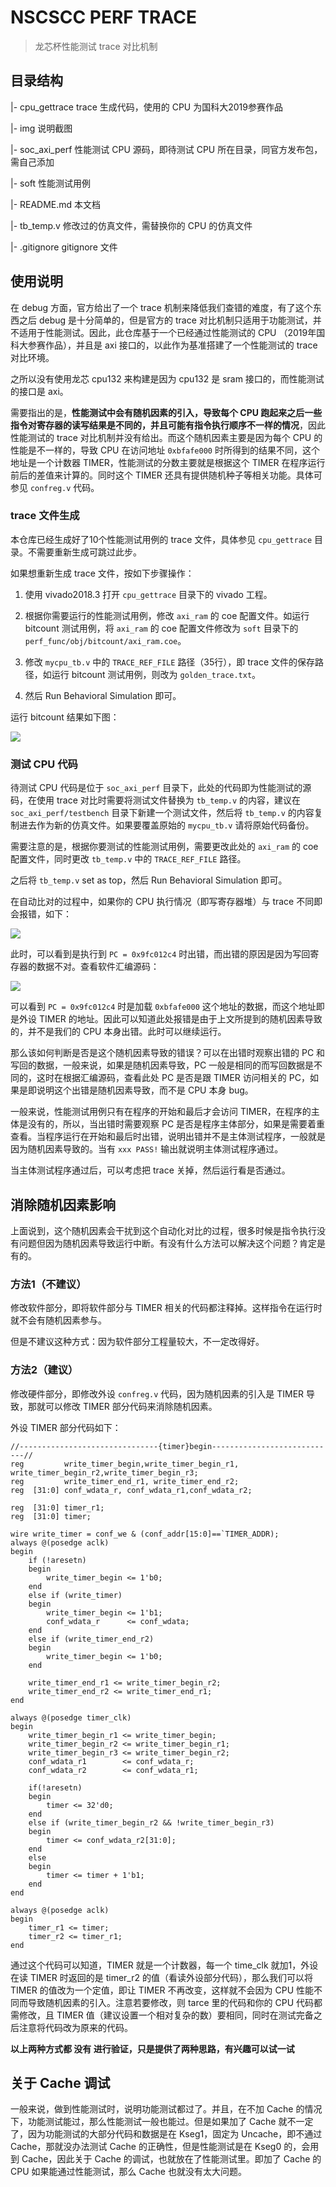 # NSCSCC PERF TRACE

> 龙芯杯性能测试 trace 对比机制

## 目录结构

|- cpu_gettrace  trace 生成代码，使用的 CPU 为国科大2019参赛作品

|- img 说明截图

|- soc_axi_perf 性能测试 CPU 源码，即待测试 CPU 所在目录，同官方发布包，需自己添加

|- soft 性能测试用例

|- README.md 本文档

|- tb_temp.v 修改过的仿真文件，需替换你的 CPU 的仿真文件

|- .gitignore gitignore 文件

## 使用说明

在 debug 方面，官方给出了一个 trace 机制来降低我们查错的难度，有了这个东西之后 debug 是十分简单的，但是官方的 trace 对比机制只适用于功能测试，并不适用于性能测试。因此，此仓库基于一个已经通过性能测试的 CPU （2019年国科大参赛作品），并且是 axi 接口的，以此作为基准搭建了一个性能测试的 trace 对比环境。

之所以没有使用龙芯 cpu132 来构建是因为 cpu132 是 sram 接口的，而性能测试的接口是 axi。

需要指出的是，**性能测试中会有随机因素的引入，导致每个 CPU 跑起来之后一些指令对寄存器的读写结果是不同的，并且可能有指令执行顺序不一样的情况**，因此性能测试的 trace 对比机制并没有给出。而这个随机因素主要是因为每个 CPU 的性能是不一样的，导致 CPU 在访问地址 `0xbfafe000` 时所得到的结果不同，这个地址是一个计数器 TIMER，性能测试的分数主要就是根据这个 TIMER 在程序运行前后的差值来计算的。同时这个 TIMER 还具有提供随机种子等相关功能。具体可参见 `confreg.v` 代码。

### trace 文件生成

本仓库已经生成好了10个性能测试用例的 trace 文件，具体参见 `cpu_gettrace` 目录。不需要重新生成可跳过此步。

如果想重新生成 trace 文件，按如下步骤操作：

1. 使用 vivado2018.3 打开 `cpu_gettrace` 目录下的 vivado 工程。

2. 根据你需要运行的性能测试用例，修改 `axi_ram` 的 coe 配置文件。如运行 bitcount 测试用例，将 `axi_ram` 的 coe 配置文件修改为 `soft` 目录下的 `perf_func/obj/bitcount/axi_ram.coe`。

3. 修改 `mycpu_tb.v` 中的 `TRACE_REF_FILE` 路径（35行），即 trace 文件的保存路径，如运行 bitcount 测试用例，则改为 `golden_trace.txt`。

4. 然后 Run Behavioral Simulation 即可。

运行 bitcount 结果如下图：

![](./img/p1.png)

### 测试 CPU 代码

待测试 CPU 代码是位于 `soc_axi_perf` 目录下，此处的代码即为性能测试的源码，在使用 trace 对比时需要将测试文件替换为 `tb_temp.v` 的内容，建议在 `soc_axi_perf/testbench` 目录下新建一个测试文件，然后将 `tb_temp.v` 的内容复制进去作为新的仿真文件。如果要覆盖原始的 `mycpu_tb.v` 请将原始代码备份。

需要注意的是，根据你要测试的性能测试用例，需要更改此处的 `axi_ram` 的 coe 配置文件，同时更改 `tb_temp.v` 中的 `TRACE_REF_FILE` 路径。

之后将 `tb_temp.v` set as top，然后 Run Behavioral Simulation 即可。

在自动比对的过程中，如果你的 CPU 执行情况（即写寄存器堆）与 trace 不同即会报错，如下：

![](./img/p2.png)

此时，可以看到是执行到 `PC = 0x9fc012c4` 时出错，而出错的原因是因为写回寄存器的数据不对。查看软件汇编源码：

![](./img/p3.png)

可以看到 `PC = 0x9fc012c4` 时是加载 `0xbfafe000` 这个地址的数据，而这个地址即是外设 TIMER 的地址。因此可以知道此处报错是由于上文所提到的随机因素导致的，并不是我们的 CPU 本身出错。此时可以继续运行。

那么该如何判断是否是这个随机因素导致的错误？可以在出错时观察出错的 PC 和写回的数据，一般来说，如果是随机因素导致，PC 一般是相同的而写回数据是不同的，这时在根据汇编源码，查看此处 PC 是否是跟 TIMER 访问相关的 PC，如果是即说明这个出错是随机因素导致，而不是 CPU 本身 bug。

一般来说，性能测试用例只有在程序的开始和最后才会访问 TIMER，在程序的主体是没有的，所以，当出错时需要观察 PC 是否是程序主体部分，如果是需要着重查看。当程序运行在开始和最后时出错，说明出错并不是主体测试程序，一般就是因为随机因素导致的。当有 `xxx PASS!` 输出就说明主体测试程序通过。

当主体测试程序通过后，可以考虑把 trace 关掉，然后运行看是否通过。

## 消除随机因素影响

上面说到，这个随机因素会干扰到这个自动化对比的过程，很多时候是指令执行没有问题但因为随机因素导致运行中断。有没有什么方法可以解决这个问题？肯定是有的。

### 方法1（不建议）
修改软件部分，即将软件部分与 TIMER 相关的代码都注释掉。这样指令在运行时就不会有随机因素参与。

但是不建议这种方式：因为软件部分工程量较大，不一定改得好。

### 方法2（建议）

修改硬件部分，即修改外设 `confreg.v` 代码，因为随机因素的引入是 TIMER 导致，那就可以修改 TIMER 部分代码来消除随机因素。

外设 TIMER 部分代码如下：
```
//-------------------------------{timer}begin----------------------------//
reg         write_timer_begin,write_timer_begin_r1, write_timer_begin_r2,write_timer_begin_r3;
reg         write_timer_end_r1, write_timer_end_r2;
reg  [31:0] conf_wdata_r, conf_wdata_r1,conf_wdata_r2;

reg  [31:0] timer_r1;
reg  [31:0] timer;

wire write_timer = conf_we & (conf_addr[15:0]==`TIMER_ADDR);
always @(posedge aclk)
begin
    if (!aresetn)
    begin
        write_timer_begin <= 1'b0;
    end 
    else if (write_timer)
    begin
        write_timer_begin <= 1'b1;
        conf_wdata_r      <= conf_wdata;
    end 
    else if (write_timer_end_r2)
    begin
        write_timer_begin <= 1'b0;
    end 

    write_timer_end_r1 <= write_timer_begin_r2;
    write_timer_end_r2 <= write_timer_end_r1;
end

always @(posedge timer_clk)
begin
    write_timer_begin_r1 <= write_timer_begin;
    write_timer_begin_r2 <= write_timer_begin_r1;
    write_timer_begin_r3 <= write_timer_begin_r2;
    conf_wdata_r1        <= conf_wdata_r;
    conf_wdata_r2        <= conf_wdata_r1;

    if(!aresetn)
    begin
        timer <= 32'd0;
    end
    else if (write_timer_begin_r2 && !write_timer_begin_r3)
    begin
        timer <= conf_wdata_r2[31:0];
    end
    else
    begin
        timer <= timer + 1'b1;
    end
end

always @(posedge aclk)
begin
    timer_r1 <= timer;
    timer_r2 <= timer_r1;
end
```

通过这个代码可以知道，TIMER 就是一个计数器，每一个 time_clk 就加1，外设在读 TIMER 时返回的是 timer_r2 的值（看读外设部分代码），那么我们可以将 TIMER 的值改为一个定值，即让 TIMER 不再改变，这样就不会因为 CPU 性能不同而导致随机因素的引入。注意若要修改，则 tarce 里的代码和你的 CPU 代码都需修改，且 TIMER 值（建议设置一个相对复杂的数）要相同，同时在测试完备之后注意将代码改为原来的代码。

**以上两种方式都 没有 进行验证，只是提供了两种思路，有兴趣可以试一试**

## 关于 Cache 调试

一般来说，做到性能测试时，说明功能测试都过了。并且，在不加 Cache 的情况下，功能测试能过，那么性能测试一般也能过。但是如果加了 Cache 就不一定了，因为功能测试的大部分代码和数据是在 Kseg1，固定为 Uncache，即不通过 Cache，那就没办法测试 Cache 的正确性，但是性能测试是在 Kseg0 的，会用到 Cache，因此关于 Cache 的调试，也就放在了性能测试里。即加了 Cache 的 CPU 如果能通过性能测试，那么 Cache 也就没有太大问题。


